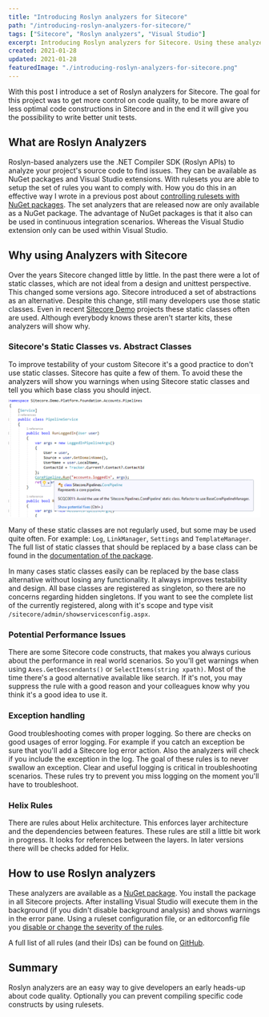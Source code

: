 ```yaml
---
title: "Introducing Roslyn analyzers for Sitecore"
path: "/introducing-roslyn-analyzers-for-sitecore/"
tags: ["Sitecore", "Roslyn analyzers", "Visual Studio"]
excerpt: Introducing Roslyn analyzers for Sitecore. Using these analyzers will help you to analyze your project's source to find common issues.
created: 2021-01-28
updated: 2021-01-28
featuredImage: "./introducing-roslyn-analyzers-for-sitecore.png"
---
```


With this post I introduce a set of Roslyn analyzers for Sitecore. The goal for this project was to get more control on code quality, to be more aware of less optimal code constructions in Sitecore and in the end it will give you the possibility to write better unit tests.

## What are Roslyn Analyzers

Roslyn-based analyzers use the .NET Compiler SDK (Roslyn APIs) to analyze your project's source code to find issues. They can be available as NuGet packages and Visual Studio extensions. With rulesets you are able to setup the set of rules you want to comply with. How you do this in an effective way I wrote in a previous post about [controlling rulesets with NuGet packages](/using-nuget-to-control-fxcop-rulesets). The set analyzers that are released now are only available as a NuGet package. The advantage of NuGet packages is that it also can be used in continuous integration scenarios. Whereas the Visual Studio extension only can be used within Visual Studio.

## Why using Analyzers with Sitecore

Over the years Sitecore changed little by little. In the past there were a lot of static classes, which are not ideal from a design and unittest perspective. This changed some versions ago. Sitecore introduced a set of abstractions as an alternative. Despite this change, still many developers use those static classes. Even in recent [Sitecore Demo](https://github.com/Sitecore/Sitecore.Demo.Platform) projects these static classes often are used. Although everybody knows these aren't starter kits, these analyzers will show why.

### Sitecore's Static Classes vs. Abstract Classes

To improve testability of your custom Sitecore it's a good practice to don't use static classes. Sitecore has quite a few of them. To avoid these the analyzers will show you warnings when using Sitecore static classes and tell you which base class you should inject. ![Sitecore roslyn analyzer](./sitecore-analyzer.png)

Many of these static classes are not regularly used, but some may be used quite often. For example: `Log`, `LinkManager`, `Settings` and `TemplateManager`. The full list of static classes that should be replaced by a base class can be found in the [documentation of the package](https://github.com/TheRoks/Sitecore.Analyzers/blob/main/src/TheRoks.Sitecore.Analyzers/AnalyzerReleases.Shipped.md).

In many cases static classes easily can be replaced by the base class alternative without losing any functionality. It always improves testability and design. All base classes are registered as singleton, so there are no concerns regarding hidden singletons. If you want to see the complete list of the currently registered, along with it's scope and type visit `/sitecore/admin/showservicesconfig.aspx`.

### Potential Performance Issues

There are some Sitecore code constructs, that makes you always curious about the performance in real world scenarios. So you'll get warnings when using `Axes.GetDescendants()` or `SelectItems(string xpath)`. Most of the time there's a good alternative available like search. If it's not, you may suppress the rule with a good reason and your colleagues know why you think it's a good idea to use it.

### Exception handling

Good troubleshooting comes with proper logging. So there are checks on good usages of error logging. For example if you catch an exception be sure that you'll add a Sitecore log error action. Also the analyzers will check if you include the exception in the log. The goal of these rules is to never swallow an exception. Clear and useful logging is critical in troubleshooting scenarios. These rules try to prevent you miss logging on the moment you'll have to troubleshoot.

### Helix Rules

There are rules about Helix architecture. This enforces layer architecture and the dependencies between features. These rules are still a little bit work in progress. It looks for references between the layers. In later versions there will be checks added for Helix.

## How to use Roslyn analyzers

These analyzers are available as a [NuGet package](https://www.nuget.org/packages/TheRoks.Sitecore.Analyzers/). You install the package in all Sitecore projects. After installing Visual Studio will execute them in the background (if you didn't disable background analysis) and shows warnings in the error pane. Using a ruleset configuration file, or an editorconfig file you [disable or change the severity of the rules](https://docs.microsoft.com/en-us/visualstudio/code-quality/use-roslyn-analyzers?view=vs-2019).

A full list of all rules (and their IDs) can be found on [GitHub](https://github.com/TheRoks/Sitecore.Analyzers/blob/main/src/TheRoks.Sitecore.Analyzers/AnalyzerReleases.Shipped.md).

## Summary

Roslyn analyzers are an easy way to give developers an early heads-up about code quality. Optionally you can prevent compiling specific code constructs by using rulesets.
